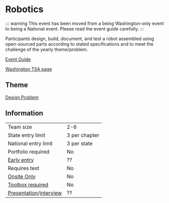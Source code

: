 # Robotics

::: warning
This event has been moved from a being Washington-only event to being a National event. Please read the event guide carefully.
:::

Participants design, build, document, and test a robot assembled using open-sourced parts according to stated specifications and to meet the challenge of the yearly theme/problem.

[Event Guide](https://tsaweb.org/)

[Washington TSA page](https://tsaweb.org/)

## Theme

[Design Problem](https://tsaweb.org/docs/default-source/competitions/themes-and-problems-2024-2025/robotics-2025_design-problem.pdf?sfvrsn=23a81353_2)

## Information

|                                              |               |
| -------------------------------------------- | ------------- |
| Team size                                    | 2-6           |
| State entry limit                            | 3 per chapter |
| National entry limit                         | 3 per state   |
| Portfolio required                           | No            |
| [Early entry](/#terms)                       | ??            |
| Requires test                                | No            |
| [Onsite Only](/#terms)                       | No            |
| [Toolbox required](/#terms)                  | No            |
| [Presentation](/#terms)/[interview](/#terms) | ??            |
